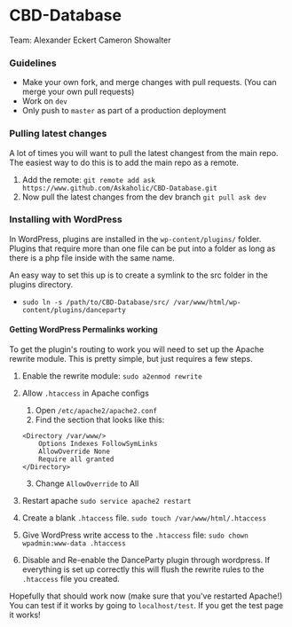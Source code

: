 # CBD-Database

Team:
Alexander Eckert
Cameron Showalter

### Guidelines

- Make your own fork, and merge changes with pull requests. (You can merge your own pull requests)
- Work on `dev`
- Only push to `master` as part of a production deployment

### Pulling latest changes
A lot of times you will want to pull the latest changest from the main repo. The easiest way to do
this is to add the main repo as a remote.
1. Add the remote: `git remote add ask https://www.github.com/Askaholic/CBD-Database.git`
2. Now pull the latest changes from the dev branch `git pull ask dev`

### Installing with WordPress

In WordPress, plugins are installed in the `wp-content/plugins/` folder. Plugins
that require more than one file can be put into a folder as long as there is
a php file inside with the same name.

An easy way to set this up is to create a symlink to the src folder in the
plugins directory.
- `sudo ln -s /path/to/CBD-Database/src/ /var/www/html/wp-content/plugins/danceparty `

#### Getting WordPress Permalinks working

To get the plugin's routing to work you will need to set up the Apache rewrite
module. This is pretty simple, but just requires a few steps.

1. Enable the rewrite module: `sudo a2enmod rewrite`
2. Allow `.htaccess` in Apache configs
    1. Open `/etc/apache2/apache2.conf`
    2. Find the section that looks like this:
    ```
    <Directory /var/www/>
        Options Indexes FollowSymLinks
        AllowOverride None
        Require all granted
    </Directory>
    ```
    3. Change `AllowOverride` to All

3. Restart apache `sudo service apache2 restart`
4. Create a blank `.htaccess` file. `sudo touch /var/www/html/.htaccess`
5. Give WordPress write access to the `.htaccess` file: `sudo chown wpadmin:www-data .htaccess`
6. Disable and Re-enable the DanceParty plugin through wordpress. If everything
  is set up correctly this will flush the rewrite rules to the `.htaccess` file
  you created.

Hopefully that should work now (make sure that you've restarted Apache!)
You can test if it works by going to `localhost/test`. If you get the test page
it works!

